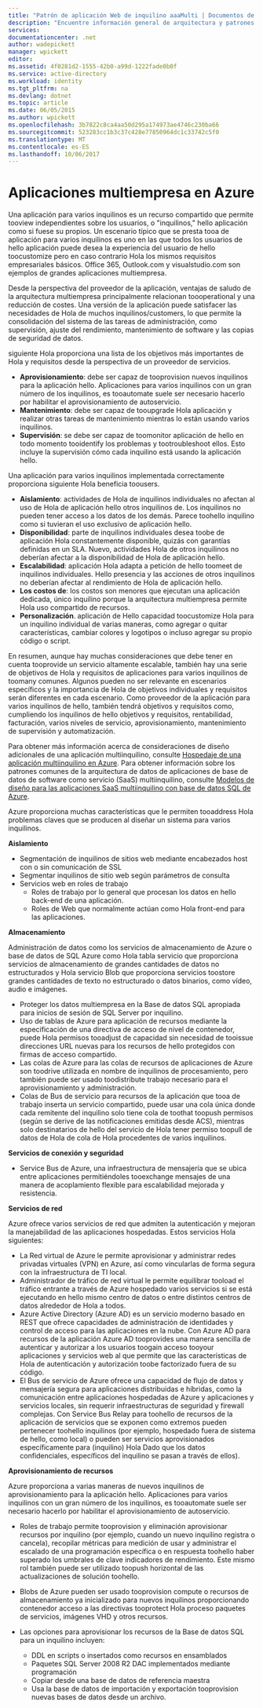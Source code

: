 ```yaml
---
title: "Patrón de aplicación Web de inquilino aaaMulti | Documentos de Microsoft"
description: "Encuentre información general de arquitectura y patrones de diseño que describen cómo tooimplement de varios inquilinos web aplicación en Azure."
services: 
documentationcenter: .net
author: wadepickett
manager: wpickett
editor: 
ms.assetid: 4f0281d2-1555-42b0-a99d-1222fade0b0f
ms.service: active-directory
ms.workload: identity
ms.tgt_pltfrm: na
ms.devlang: dotnet
ms.topic: article
ms.date: 06/05/2015
ms.author: wpickett
ms.openlocfilehash: 3b7822c8ca4aa50d295a174973ae4746c230ba66
ms.sourcegitcommit: 523283cc1b3c37c428e77850964dc1c33742c5f0
ms.translationtype: MT
ms.contentlocale: es-ES
ms.lasthandoff: 10/06/2017
---
```

# <a name="multitenant-applications-in-azure"></a>Aplicaciones multiempresa en Azure
Una aplicación para varios inquilinos es un recurso compartido que permite tooview independientes sobre los usuarios, o "inquilinos," hello aplicación como si fuese su propios. Un escenario típico que se presta tooa de aplicación para varios inquilinos es uno en las que todos los usuarios de hello aplicación puede desea la experiencia del usuario de hello toocustomize pero en caso contrario Hola los mismos requisitos empresariales básicos. Office 365, Outlook.com y visualstudio.com son ejemplos de grandes aplicaciones multiempresa.

Desde la perspectiva del proveedor de la aplicación, ventajas de saludo de la arquitectura multiempresa principalmente relacionan toooperational y una reducción de costes. Una versión de la aplicación puede satisfacer las necesidades de Hola de muchos inquilinos/customers, lo que permite la consolidación del sistema de las tareas de administración, como supervisión, ajuste del rendimiento, mantenimiento de software y las copias de seguridad de datos.

siguiente Hola proporciona una lista de los objetivos más importantes de Hola y requisitos desde la perspectiva de un proveedor de servicios.

* **Aprovisionamiento**: debe ser capaz de tooprovision nuevos inquilinos para la aplicación hello.  Aplicaciones para varios inquilinos con un gran número de los inquilinos, es tooautomate suele ser necesario hacerlo por habilitar el aprovisionamiento de autoservicio.
* **Mantenimiento**: debe ser capaz de tooupgrade Hola aplicación y realizar otras tareas de mantenimiento mientras lo están usando varios inquilinos.
* **Supervisión**: se debe ser capaz de toomonitor aplicación de hello en todo momento tooidentify los problemas y tootroubleshoot ellos. Esto incluye la supervisión cómo cada inquilino está usando la aplicación hello.

Una aplicación para varios inquilinos implementada correctamente proporciona siguiente Hola beneficia toousers.

* **Aislamiento**: actividades de Hola de inquilinos individuales no afectan al uso de Hola de aplicación hello otros inquilinos de. Los inquilinos no pueden tener acceso a los datos de los demás. Parece toohello inquilino como si tuvieran el uso exclusivo de aplicación hello.
* **Disponibilidad**: parte de inquilinos individuales desea toobe de aplicación Hola constantemente disponible, quizás con garantías definidas en un SLA. Nuevo, actividades Hola de otros inquilinos no deberían afectar a la disponibilidad de Hola de aplicación hello.
* **Escalabilidad**: aplicación Hola adapta a petición de hello toomeet de inquilinos individuales. Hello presencia y las acciones de otros inquilinos no deberían afectar al rendimiento de Hola de aplicación hello.
* **Los costos de**: los costos son menores que ejecutan una aplicación dedicada, único inquilino porque la arquitectura multiempresa permite Hola uso compartido de recursos.
* **Personalización**. aplicación de Hello capacidad toocustomize Hola para un inquilino individual de varias maneras, como agregar o quitar características, cambiar colores y logotipos o incluso agregar su propio código o script.

En resumen, aunque hay muchas consideraciones que debe tener en cuenta tooprovide un servicio altamente escalable, también hay una serie de objetivos de Hola y requisitos de aplicaciones para varios inquilinos de toomany comunes. Algunos pueden no ser relevante en escenarios específicos y la importancia de Hola de objetivos individuales y requisitos serán diferentes en cada escenario. Como proveedor de la aplicación para varios inquilinos de hello, también tendrá objetivos y requisitos como, cumpliendo los inquilinos de hello objetivos y requisitos, rentabilidad, facturación, varios niveles de servicio, aprovisionamiento, mantenimiento de supervisión y automatización.

Para obtener más información acerca de consideraciones de diseño adicionales de una aplicación multiinquilino, consulte [Hospedaje de una aplicación multiinquilino en Azure][Hosting a Multi-Tenant Application on Azure]. Para obtener información sobre los patrones comunes de la arquitectura de datos de aplicaciones de base de datos de software como servicio (SaaS) multiinquilino, consulte [Modelos de diseño para las aplicaciones SaaS multiinquilino con base de datos SQL de Azure](sql-database/sql-database-design-patterns-multi-tenancy-saas-applications.md). 

Azure proporciona muchas características que le permiten tooaddress Hola problemas claves que se producen al diseñar un sistema para varios inquilinos.

**Aislamiento**

* Segmentación de inquilinos de sitios web mediante encabezados host con o sin comunicación de SSL
* Segmentar inquilinos de sitio web según parámetros de consulta
* Servicios web en roles de trabajo
  * Roles de trabajo por lo general que procesan los datos en hello back-end de una aplicación.
  * Roles de Web que normalmente actúan como Hola front-end para las aplicaciones.

**Almacenamiento**

Administración de datos como los servicios de almacenamiento de Azure o base de datos de SQL Azure como Hola tabla servicio que proporciona servicios de almacenamiento de grandes cantidades de datos no estructurados y Hola servicio Blob que proporciona servicios toostore grandes cantidades de texto no estructurado o datos binarios, como vídeo, audio e imágenes.

* Proteger los datos multiempresa en la Base de datos SQL apropiada para inicios de sesión de SQL Server por inquilino.
* Uso de tablas de Azure para aplicación de recursos mediante la especificación de una directiva de acceso de nivel de contenedor, puede Hola permisos tooadjust de capacidad sin necesidad de tooissue direcciones URL nuevas para los recursos de hello protegidos con firmas de acceso compartido.
* Las colas de Azure para las colas de recursos de aplicaciones de Azure son toodrive utilizada en nombre de inquilinos de procesamiento, pero también puede ser usado toodistribute trabajo necesario para el aprovisionamiento y administración.
* Colas de Bus de servicio para recursos de la aplicación que tooa de trabajo inserta un servicio compartido, puede usar una cola única donde cada remitente del inquilino solo tiene cola de toothat toopush permisos (según se derive de las notificaciones emitidas desde ACS), mientras solo destinatarios de hello del servicio de Hola tener permiso toopull de datos de Hola de cola de Hola procedentes de varios inquilinos.

**Servicios de conexión y seguridad**

* Service Bus de Azure, una infraestructura de mensajería que se ubica entre aplicaciones permitiéndoles tooexchange mensajes de una manera de acoplamiento flexible para escalabilidad mejorada y resistencia.

**Servicios de red**

Azure ofrece varios servicios de red que admiten la autenticación y mejoran la manejabilidad de las aplicaciones hospedadas. Estos servicios Hola siguientes:

* La Red virtual de Azure le permite aprovisionar y administrar redes privadas virtuales (VPN) en Azure, así como vincularlas de forma segura con la infraestructura de TI local.
* Administrador de tráfico de red virtual le permite equilibrar tooload el tráfico entrante a través de Azure hospedado varios servicios si se está ejecutando en hello mismo centro de datos o entre distintos centros de datos alrededor de Hola a todos.
* Azure Active Directory (Azure AD) es un servicio moderno basado en REST que ofrece capacidades de administración de identidades y control de acceso para las aplicaciones en la nube. Con Azure AD para recursos de la aplicación Azure AD tooprovides una manera sencilla de autenticar y autorizar a los usuarios toogain acceso tooyour aplicaciones y servicios web al que permite que las características de Hola de autenticación y autorización toobe factorizado fuera de su código.
* El Bus de servicio de Azure ofrece una capacidad de flujo de datos y mensajería segura para aplicaciones distribuidas e híbridas, como la comunicación entre aplicaciones hospedadas de Azure y aplicaciones y servicios locales, sin requerir infraestructuras de seguridad y firewall complejas. Con Service Bus Relay para toohello de recursos de la aplicación de servicios que se exponen como extremos pueden pertenecer toohello inquilinos (por ejemplo, hospedado fuera de sistema de hello, como local) o pueden ser servicios aprovisionados específicamente para (inquilino) Hola Dado que los datos confidenciales, específicos del inquilino se pasan a través de ellos).

**Aprovisionamiento de recursos**

Azure proporciona a varias maneras de nuevos inquilinos de aprovisionamiento para la aplicación hello. Aplicaciones para varios inquilinos con un gran número de los inquilinos, es tooautomate suele ser necesario hacerlo por habilitar el aprovisionamiento de autoservicio.

* Roles de trabajo permite tooprovision y eliminación aprovisionar recursos por inquilino (por ejemplo, cuando un nuevo inquilino registra o cancela), recopilar métricas para medición de usar y administrar el escalado de una programación específica o en respuesta toohello haber superado los umbrales de clave indicadores de rendimiento. Este mismo rol también puede ser utilizado toopush horizontal de las actualizaciones de solución toohello.
* Blobs de Azure pueden ser usado tooprovision compute o recursos de almacenamiento ya inicializado para nuevos inquilinos proporcionando contenedor acceso a las directivas tooprotect Hola proceso paquetes de servicios, imágenes VHD y otros recursos.
* Las opciones para aprovisionar los recursos de la Base de datos SQL para un inquilino incluyen:
  
  * DDL en scripts o insertados como recursos en ensamblados
  * Paquetes SQL Server 2008 R2 DAC implementados mediante programación
  * Copiar desde una base de datos de referencia maestra
  * Usa la base de datos de importación y exportación tooprovision nuevas bases de datos desde un archivo.

<!--links-->

[Hosting a Multi-Tenant Application on Azure]: http://msdn.microsoft.com/library/hh534480.aspx
[Designing Multitenant Applications on Azure]: http://msdn.microsoft.com/library/windowsazure/hh689716
